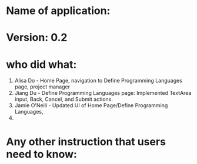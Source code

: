 # Name of application: 
# Version: 0.2

# who did what:
1. Alisa Do - Home Page, navigation to Define Programming Languages page, project manager
2. Jiang Du - Define Programming Languages page: Implemented TextArea input, Back, Cancel, and Submit actions.
3. Jamie O'Neill - Updated UI of Home Page/Define Programming Languages, 
3. 


# Any other instruction that users need to know:



